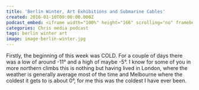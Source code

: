 ```yaml
---
title: 'Berlin Winter, Art Exhibitions and Submarine Cables'
created: 2016-01-10T00:00:00.000Z
podcast_embed: <iframe width="100%" height="166" scrolling="no" frameborder="no" src="https://w.soundcloud.com/player/?url=https%3A//api.soundcloud.com/tracks/289723713&amp;color=ff5500&amp;auto_play=false&amp;hide_related=false&amp;show_comments=true&amp;show_user=true&amp;show_reposts=false"></iframe>
categories: Chris media podcast
tags: berlin winter art
image: image-berlin-winter.jpg
---
```


Firstly, the beginning of this week was COLD. For a couple of days there was a low of around -11° and a high of maybe -5°. I know for some of you in more northern climbs this is nothing but having lived in London, where the weather is generally average most of the time and Melbourne where the coldest it gets to is about 0°, for me this was the coldest I have ever been.
